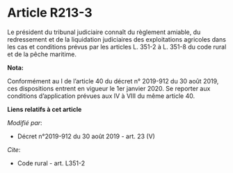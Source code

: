 # Article R213-3

Le président du   tribunal judiciaire connaît du règlement amiable, du redressement et de la liquidation judiciaires des
exploitations agricoles dans les cas et conditions prévus par les articles L. 351-2 à L. 351-8 du code rural et de la pêche
maritime.

**Nota:**

Conformément au I de l’article 40 du décret n° 2019-912 du 30 août 2019, ces dispositions entrent en vigueur le 1er janvier
2020. Se reporter aux conditions d’application prévues aux IV à VIII du même article 40.

**Liens relatifs à cet article**

_Modifié par_:

  - Décret n°2019-912 du 30 août 2019 - art. 23 (V)

_Cite_:

  - Code rural - art. L351-2
